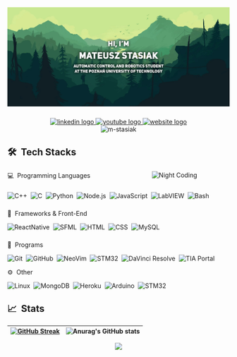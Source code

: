 <div align="center">
  <img width="1000" src="./Resources/Profile Image.png"  />
</div>

###

<div align="center">
  <a href="https://www.linkedin.com/in/mateusz-stasiak-802654270/" target="_blank">
    <img src="https://img.shields.io/static/v1?message=LinkedIn&logo=linkedin&label=&color=0077B5&logoColor=white&labelColor=&style=for-the-badge" height="25" alt="linkedin logo"  />
  </a>
  <a href="https://www.youtube.com/@matti_creation" target="_blank">
    <img src="https://img.shields.io/static/v1?message=Youtube&logo=youtube&label=&color=FF0000&logoColor=white&labelColor=&style=for-the-badge" height="25" alt="youtube logo"  />
  </a>
  <a href="https://m-stasiak.github.io" target="_blank">
    <img src="https://img.shields.io/static/v1?message=Website&logo=webpack&label=&color=4caf50&logoColor=white&labelColor=&style=for-the-badge" height="25" alt="website logo"  />
  </a>
</div>
<!-- &style=for-the-badge -->
<div align="center">
  <img src="https://komarev.com/ghpvc/?username=m-stasiak&label=Profile%20views&color=blue&style=flat-square&base=100" alt="m-stasiak" />
</div>

###

## 🛠 &nbsp;Tech Stacks

###

 💻 &nbsp;Programming Languages
 <img alt="Night Coding" src="https://gifdb.com/images/high/coding-animated-laptop-flow-stream-ja04010rm5o68zfk.gif" align="right" width="35%"/>

###

![C++](https://img.shields.io/badge/-C++-05122A?style=flat&logo=C%2B%2B&logoColor=00599C)&nbsp;
![C](https://img.shields.io/badge/-C-05122A?style=flat&logo=c&logoColor=00599C)&nbsp;
![Python](https://img.shields.io/badge/-Python-05122A?style=flat&logo=python)&nbsp;
![Node.js](https://img.shields.io/badge/-Node.js-05122A?style=flat&logo=node.js)&nbsp;
![JavaScript](https://img.shields.io/badge/-JavaScript-05122A?style=flat&logo=javascript)&nbsp;
![LabVIEW](https://img.shields.io/badge/-LabVIEW-05122A?style=flat&logo=LabVIEW&logoColor=FFDB00)&nbsp;
![Bash](https://img.shields.io/badge/-Bash-05122A?style=flat&logo=gnubash)&nbsp;

###

 📱 &nbsp;Frameworks & Front-End

![ReactNative](https://img.shields.io/badge/-React%20Native-05122A?style=flat&logo=react)&nbsp;
![SFML](https://img.shields.io/badge/-SFML-05122A?style=flat&logo=sfml)&nbsp;
![HTML](https://img.shields.io/badge/-HTML-05122A?style=flat&logo=HTML5)&nbsp;
![CSS](https://img.shields.io/badge/-CSS-05122A?style=flat&logo=CSS3&logoColor=1572B6)&nbsp;
![MySQL](https://img.shields.io/badge/-MySQL-05122A?style=flat&logo=mysql)&nbsp;

###

 💾 &nbsp;Programs

![Git](https://img.shields.io/badge/-Git-05122A?style=flat&logo=git)&nbsp;
![GitHub](https://img.shields.io/badge/-GitHub-05122A?style=flat&logo=github)&nbsp;
![NeoVim](https://img.shields.io/badge/-NeoVim-05122A?style=flat&logo=neovim)&nbsp;
![STM32](https://img.shields.io/badge/-STM32CubeIDE-05122A?style=flat&logo=stmicroelectronics&logoColor=59EEFF)&nbsp;
![DaVinci Resolve](https://img.shields.io/badge/-DaVinci%20Resolve-05122A?style=flat&logo=davinciresolve&logoColor=FF6666)&nbsp;
![TIA Portal](https://img.shields.io/badge/-TIA%20Portal-05122A?style=flat&logo=siemens&logoColor=00E0B3)&nbsp;
<!--![Visual Studio Code](https://img.shields.io/badge/-Visual%20Studio%20Code-05122A?style=flat&logo=visual-studio-code&logoColor=007ACC)&nbsp;
![Photoshop](https://img.shields.io/badge/-Photoshop-05122A?style=flat&logo=adobe-photoshop)&nbsp;-->

 ⚙ &nbsp;Other

![Linux](https://img.shields.io/badge/-Linux-05122A?style=flat&logo=archlinux)&nbsp;
![MongoDB](https://img.shields.io/badge/-MongoDB-05122A?style=flat&logo=mongodb)&nbsp;
![Heroku](https://img.shields.io/badge/-Heroku-05122A?style=flat&logo=heroku&logoColor=B584E0)&nbsp;
![Arduino](https://img.shields.io/badge/-Arduino-05122A?style=flat&logo=arduino)&nbsp;
![STM32](https://img.shields.io/badge/-STM32-05122A?style=flat&logo=stmicroelectronics)&nbsp;

###

## 📈 &nbsp;Stats
[![GitHub Streak](https://streak-stats.demolab.com?user=m-stasiak&theme=cobalt&date_format=j%20M%5B%20Y%5D)](https://git.io/streak-stats) | ![Anurag's GitHub stats](https://github-readme-stats.vercel.app/api?username=M-Stasiak&show_icons=true&theme=cobalt&bg_color=00000000&hide_border=false&count_private=true)
:-------------------------:|:-------------------------:

<div align="center">
  <img src="https://github-readme-stats.vercel.app/api/top-langs/?username=M-Stasiak&theme=cobalt&hide_border=false&bg_color=00000000" height="300"/>
</div>

###
